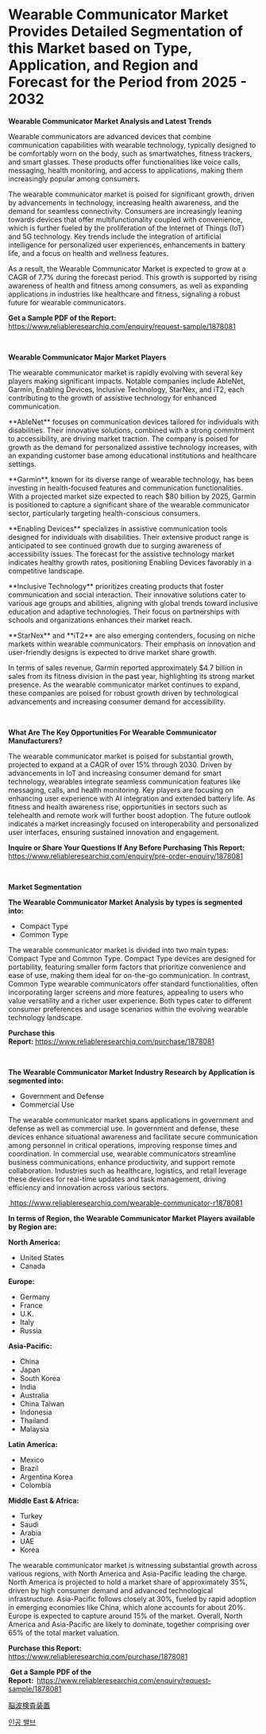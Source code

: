 <p><h1>Wearable Communicator Market Provides Detailed Segmentation of this Market based on Type, Application, and Region and Forecast for the Period from 2025 - 2032</h1></p><p><strong>Wearable Communicator Market Analysis and Latest Trends</strong></p>
<p><p>Wearable communicators are advanced devices that combine communication capabilities with wearable technology, typically designed to be comfortably worn on the body, such as smartwatches, fitness trackers, and smart glasses. These products offer functionalities like voice calls, messaging, health monitoring, and access to applications, making them increasingly popular among consumers.</p><p>The wearable communicator market is poised for significant growth, driven by advancements in technology, increasing health awareness, and the demand for seamless connectivity. Consumers are increasingly leaning towards devices that offer multifunctionality coupled with convenience, which is further fueled by the proliferation of the Internet of Things (IoT) and 5G technology. Key trends include the integration of artificial intelligence for personalized user experiences, enhancements in battery life, and a focus on health and wellness features.</p><p>As a result, the Wearable Communicator Market is expected to grow at a CAGR of 7.7% during the forecast period. This growth is supported by rising awareness of health and fitness among consumers, as well as expanding applications in industries like healthcare and fitness, signaling a robust future for wearable communicators.</p></p>
<p><strong>Get a Sample PDF of the Report:&nbsp;</strong> <a href="https://www.reliableresearchiq.com/enquiry/request-sample/1878081?utm_campaign=123&utm_medium=2&utm_source=Github&utm_content=ia&utm_term=12022025&utm_id=wearable-communicator">https://www.reliableresearchiq.com/enquiry/request-sample/1878081</a></p>
<p>&nbsp;</p>
<p><strong>Wearable Communicator Major Market Players</strong></p>
<p><p>The wearable communicator market is rapidly evolving with several key players making significant impacts. Notable companies include AbleNet, Garmin, Enabling Devices, Inclusive Technology, StarNex, and iT2, each contributing to the growth of assistive technology for enhanced communication.</p><p>**AbleNet** focuses on communication devices tailored for individuals with disabilities. Their innovative solutions, combined with a strong commitment to accessibility, are driving market traction. The company is poised for growth as the demand for personalized assistive technology increases, with an expanding customer base among educational institutions and healthcare settings.</p><p>**Garmin**, known for its diverse range of wearable technology, has been investing in health-focused features and communication functionalities. With a projected market size expected to reach $80 billion by 2025, Garmin is positioned to capture a significant share of the wearable communicator sector, particularly targeting health-conscious consumers.</p><p>**Enabling Devices** specializes in assistive communication tools designed for individuals with disabilities. Their extensive product range is anticipated to see continued growth due to surging awareness of accessibility issues. The forecast for the assistive technology market indicates healthy growth rates, positioning Enabling Devices favorably in a competitive landscape.</p><p>**Inclusive Technology** prioritizes creating products that foster communication and social interaction. Their innovative solutions cater to various age groups and abilities, aligning with global trends toward inclusive education and adaptive technologies. Their focus on partnerships with schools and organizations enhances their market reach.</p><p>**StarNex** and **iT2** are also emerging contenders, focusing on niche markets within wearable communicators. Their emphasis on innovation and user-friendly designs is expected to drive market share growth.</p><p>In terms of sales revenue, Garmin reported approximately $4.7 billion in sales from its fitness division in the past year, highlighting its strong market presence. As the wearable communicator market continues to expand, these companies are poised for robust growth driven by technological advancements and increasing consumer demand for accessibility.</p></p>
<p>&nbsp;</p>
<p><strong>What Are The Key Opportunities For Wearable Communicator Manufacturers?</strong></p>
<p><p>The wearable communicator market is poised for substantial growth, projected to expand at a CAGR of over 15% through 2030. Driven by advancements in IoT and increasing consumer demand for smart technology, wearables integrate seamless communication features like messaging, calls, and health monitoring. Key players are focusing on enhancing user experience with AI integration and extended battery life. As fitness and health awareness rise, opportunities in sectors such as telehealth and remote work will further boost adoption. The future outlook indicates a market increasingly focused on interoperability and personalized user interfaces, ensuring sustained innovation and engagement.</p></p>
<p><strong>Inquire or Share Your Questions If Any Before Purchasing This Report:</strong> <a href="https://www.reliableresearchiq.com/enquiry/pre-order-enquiry/1878081?utm_campaign=123&utm_medium=2&utm_source=Github&utm_content=ia&utm_term=12022025&utm_id=wearable-communicator">https://www.reliableresearchiq.com/enquiry/pre-order-enquiry/1878081</a></p>
<p>&nbsp;</p>
<p><strong>Market Segmentation</strong></p>
<p><strong>The Wearable Communicator Market Analysis by types is segmented into:</strong></p>
<p><ul><li>Compact Type</li><li>Common Type</li></ul></p>
<p><p>The wearable communicator market is divided into two main types: Compact Type and Common Type. Compact Type devices are designed for portability, featuring smaller form factors that prioritize convenience and ease of use, making them ideal for on-the-go communication. In contrast, Common Type wearable communicators offer standard functionalities, often incorporating larger screens and more features, appealing to users who value versatility and a richer user experience. Both types cater to different consumer preferences and usage scenarios within the evolving wearable technology landscape.</p></p>
<p><strong>Purchase this Report:&nbsp;</strong><a href="https://www.reliableresearchiq.com/purchase/1878081?utm_campaign=123&utm_medium=2&utm_source=Github&utm_content=ia&utm_term=12022025&utm_id=wearable-communicator">https://www.reliableresearchiq.com/purchase/1878081</a></p>
<p>&nbsp;</p>
<p><strong>The Wearable Communicator Market Industry Research by Application is segmented into:</strong></p>
<p><ul><li>Government and Defense</li><li>Commercial Use</li></ul></p>
<p><p>The wearable communicator market spans applications in government and defense as well as commercial use. In government and defense, these devices enhance situational awareness and facilitate secure communication among personnel in critical operations, improving response times and coordination. In commercial use, wearable communicators streamline business communications, enhance productivity, and support remote collaboration. Industries such as healthcare, logistics, and retail leverage these devices for real-time updates and task management, driving efficiency and innovation across various sectors.</p></p>
<p><a href="https://www.reliableresearchiq.com/wearable-communicator-r1878081?utm_campaign=123&utm_medium=2&utm_source=Github&utm_content=ia&utm_term=12022025&utm_id=wearable-communicator">&nbsp;https://www.reliableresearchiq.com/wearable-communicator-r1878081</a></p>
<p><strong>In terms of Region, the Wearable Communicator Market Players available by Region are:</strong></p>
<p>
    <p> <strong> North America: </strong>
        <ul>
            <li>United States</li>
            <li>Canada</li>
        </ul>
        </p> 
    <p> <strong> Europe: </strong>
        <ul>
            <li>Germany</li>
            <li>France</li>
            <li>U.K.</li>
            <li>Italy</li>
            <li>Russia</li>
        </ul>
        </p> 
    <p> <strong> Asia-Pacific: </strong>
        <ul>
            <li>China</li>
            <li>Japan</li>
            <li>South Korea</li>
            <li>India</li>
            <li>Australia</li>
            <li>China Taiwan</li>
            <li>Indonesia</li>
            <li>Thailand</li>
            <li>Malaysia</li>
        </ul>
        </p> 
    <p> <strong> Latin America: </strong>
        <ul>
            <li>Mexico</li>
            <li>Brazil</li>
            <li>Argentina Korea</li>
            <li>Colombia</li>
        </ul>
        </p> 
    <p> <strong> Middle East & Africa: </strong>
        <ul>
            <li>Turkey</li>
            <li>Saudi</li>
            <li>Arabia</li>
            <li>UAE</li>
            <li>Korea</li>
        </ul>
    </p>
    </p>
<p><p>The wearable communicator market is witnessing substantial growth across various regions, with North America and Asia-Pacific leading the charge. North America is projected to hold a market share of approximately 35%, driven by high consumer demand and advanced technological infrastructure. Asia-Pacific follows closely at 30%, fueled by rapid adoption in emerging economies like China, which alone accounts for about 20%. Europe is expected to capture around 15% of the market. Overall, North America and Asia-Pacific are likely to dominate, together comprising over 65% of the total market valuation.</p></p>
<p><strong>Purchase this Report: </strong><a href="https://www.reliableresearchiq.com/purchase/1878081?utm_campaign=123&utm_medium=2&utm_source=Github&utm_content=ia&utm_term=12022025&utm_id=wearable-communicator">https://www.reliableresearchiq.com/purchase/1878081</a></p>
<p>&nbsp;<strong>Get a Sample PDF of the Report:&nbsp;&nbsp;</strong><a href="https://www.reliableresearchiq.com/enquiry/request-sample/1878081?utm_campaign=123&utm_medium=2&utm_source=Github&utm_content=ia&utm_term=12022025&utm_id=wearable-communicator">https://www.reliableresearchiq.com/enquiry/request-sample/1878081</a></p>
<p><strong></strong></p>
<p><p><a href="https://github.com/mohamedbakry57/Market-Research-Report-List-6/blob/main/304156636128.md?utm_campaign=123&utm_medium=2&utm_source=Github&utm_content=ia&utm_term=12022025&utm_id=wearable-communicator">脳波検査装置</a></p><p><a href="https://github.com/laholand/Market-Research-Report-List-7/blob/main/441586436491.md?utm_campaign=123&utm_medium=2&utm_source=Github&utm_content=ia&utm_term=12022025&utm_id=wearable-communicator">인공 밸브</a></p></p>